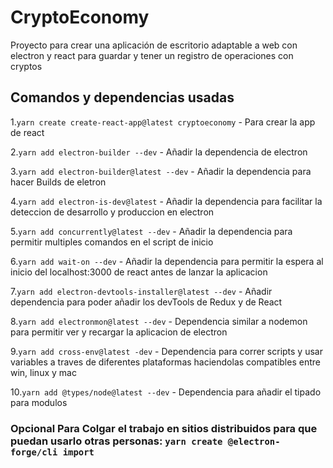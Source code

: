 # CryptoEconomy

Proyecto para crear una aplicación de escritorio adaptable a web con electron y react para guardar y tener un registro de operaciones con cryptos

## Comandos y dependencias usadas

1.`yarn create create-react-app@latest cryptoeconomy` - Para crear la app de react

2.`yarn add electron-builder --dev` - Añadir la dependencia de electron

3.`yarn add electron-builder@latest --dev` - Añadir la dependencia para hacer Builds de eletron

4.`yarn add electron-is-dev@latest` - Añadir la dependencia para facilitar la deteccion de desarrollo y produccion en electron

5.`yarn add concurrently@latest --dev` - Añadir la dependencia para permitir multiples comandos en el script de inicio

6.`yarn add wait-on --dev` - Añadir la dependencia para permitir la espera al inicio del localhost:3000 de react antes de lanzar la aplicacion

7.`yarn add electron-devtools-installer@latest --dev` - Añadir dependencia para poder añadir los devTools de Redux y de React

8.`yarn add electronmon@latest --dev` - Dependencia similar a nodemon para permitir ver y recargar la aplicacion de electron

9.`yarn add cross-env@latest -dev` - Dependencia para correr scripts y usar variables a traves de diferentes plataformas haciendolas compatibles entre win, linux y mac

10.`yarn add @types/node@latest --dev` - Dependencia para añadir el tipado para modulos

### Opcional Para Colgar el trabajo en sitios distribuidos para que puedan usarlo otras personas: `yarn create @electron-forge/cli import`
